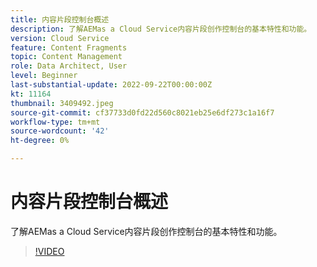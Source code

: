 ```yaml
---
title: 内容片段控制台概述
description: 了解AEMas a Cloud Service内容片段创作控制台的基本特性和功能。
version: Cloud Service
feature: Content Fragments
topic: Content Management
role: Data Architect, User
level: Beginner
last-substantial-update: 2022-09-22T00:00:00Z
kt: 11164
thumbnail: 3409492.jpeg
source-git-commit: cf37733d0fd22d560c8021eb25e6df273c1a16f7
workflow-type: tm+mt
source-wordcount: '42'
ht-degree: 0%

---
```


# 内容片段控制台概述

了解AEMas a Cloud Service内容片段创作控制台的基本特性和功能。

>[!VIDEO](https://video.tv.adobe.com/v/3409492?quality=12&learn=on)
